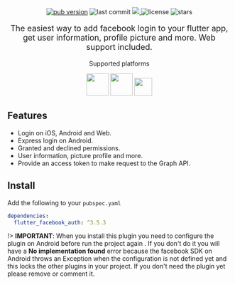 <!-- ![image](https://user-images.githubusercontent.com/15864336/101827170-f5ce3180-3afd-11eb-9a60-5933a15f337b.png) -->

<p align="center">
  <a href="https://pub.dev/packages/flutter_facebook_auth"><img alt="pub version" src="https://img.shields.io/pub/v/flutter_facebook_auth?color=%2300b0ff&label=flutter_facebook_auth&style=flat-square"></a>

  <img alt="last commit" src="https://img.shields.io/github/last-commit/the-meedu-app/flutter-facebook-auth?color=%23ffa000&style=flat-square"/>
  <a href="https://codecov.io/gh/darwin-morocho/flutter-facebook-auth">
  <img src="https://codecov.io/gh/darwin-morocho/flutter-facebook-auth/branch/master/graph/badge.svg?token=XEXUNVP0UK"/>
  </a>
  <img alt="license" src="https://img.shields.io/github/license/the-meedu-app/flutter-facebook-auth?style=flat-square"/>
  <img alt="stars" src="https://img.shields.io/github/stars/the-meedu-app/flutter-facebook-auth?style=social"/>
</p>

<div style="text-align: center">
<p style="font-size:18px;">The easiest way to add facebook login to your flutter app, get user information, profile picture and more. Web support included.</p>
  <p>Supported platforms</p>
  <div>
    <img src="/assets/android.png" width="50" />
    <img src="/assets/ios.png" width="50" />
    <img src="/assets/web.png" width="40" />
  </div>
</div>

## Features

- Login on iOS, Android and Web.
- Express login on Android.
- Granted and declined permissions.
- User information, picture profile and more.
- Provide an access token to make request to the Graph API.

## Install

Add the following to your `pubspec.yaml`


```yaml
dependencies:
  flutter_facebook_auth: ^3.5.3
```


!> **IMPORTANT**: When you install this plugin you need to configure the plugin on Android before run the project again . If you don't do it you will have a **No implementation found** error because the facebook SDK on Android throws an Exception when the configuration is not defined yet and this locks the other plugins in your project. If you don't need the plugin yet please remove or comment it.
